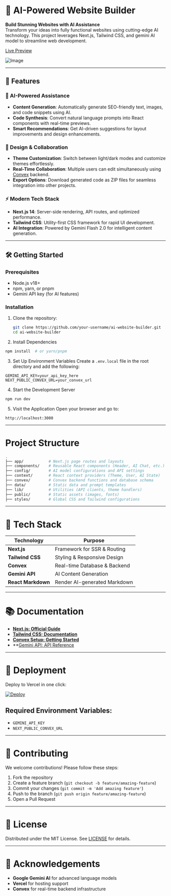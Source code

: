 # 🚀 AI-Powered Website Builder

**Build Stunning Websites with AI Assistance**  
Transform your ideas into fully functional websites using cutting-edge AI technology. This project leverages Next.js, Tailwind CSS, and gemini AI model to streamline web development.

[Live Preview](https://ai-website-builder-mu.vercel.app/)

![Image](https://github.com/user-attachments/assets/024b29be-3059-492d-bdcc-d82af0325e64)

---

## 🌟 Features

### 🤖 AI-Powered Assistance
- **Content Generation**: Automatically generate SEO-friendly text, images, and code snippets using AI.
- **Code Synthesis**: Convert natural language prompts into React components with real-time previews.
- **Smart Recommendations**: Get AI-driven suggestions for layout improvements and design enhancements.

### 🎨 Design & Collaboration
- **Theme Customization**: Switch between light/dark modes and customize themes effortlessly.
- **Real-Time Collaboration**: Multiple users can edit simultaneously using [Convex](https://convex.dev) backend.
- **Export Options**: Download generated code as ZIP files for seamless integration into other projects.

### ⚡ Modern Tech Stack
- **Next.js 14**: Server-side rendering, API routes, and optimized performance.
- **Tailwind CSS**: Utility-first CSS framework for rapid UI development.
- **AI Integration**: Powered by Gemini Flash 2.0 for intelligent content generation.

---

## 🛠️ Getting Started

### Prerequisites
- Node.js v18+
- npm, yarn, or pnpm
- Gemini API key (for AI features)

### Installation
1. Clone the repository:
   ```bash
   git clone https://github.com/your-username/ai-website-builder.git
   cd ai-website-builder

2. Install Dependencies
```bash
npm install  # or yarn/pnpm
```

3. Set Up Environment Variables
Create a `.env.local` file in the root directory and add the following:
```env
GEMINI_API_KEY=your_api_key_here
NEXT_PUBLIC_CONVEX_URL=your_convex_url
```

4. Start the Development Server
```bash
npm run dev
```

5. Visit the Application
Open your browser and go to:
```
http://localhost:3000
```

---

# Project Structure

```bash
.
├── app/           # Next.js page routes and layouts
├── components/    # Reusable React components (Header, AI Chat, etc.)
├── config/        # AI model configurations and API settings
├── context/       # React context providers (Theme, User, AI State)
├── convex/        # Convex backend functions and database schema
├── data/          # Static data and prompt templates
├── lib/           # Utilities (API clients, theme handlers)
├── public/        # Static assets (images, fonts)
├── styles/        # Global CSS and Tailwind configurations
```
---

# 🔧 Tech Stack

| Technology       | Purpose                          |
|-----------------|--------------------------------|
| **Next.js**      | Framework for SSR & Routing   |
| **Tailwind CSS** | Styling & Responsive Design   |
| **Convex**       | Real-time Database & Backend  |
| **Gemini API**   | AI Content Generation        |
| **React Markdown** | Render AI-generated Markdown |



---

# 📚 Documentation

- **[Next.js: Official Guide](https://nextjs.org/docs)**
- **[Tailwind CSS: Documentation](https://tailwindcss.com/docs)**
- **[Convex Setup: Getting Started](https://docs.convex.dev/quickstart)**
- **[Gemini API: API Reference](https://ai.google.dev/docs)

---

# 🚀 Deployment
Deploy to Vercel in one click:

[![Deploy](https://vercel.com/button)](https://vercel.com/new)

## Required Environment Variables:
- `GEMINI_API_KEY`
- `NEXT_PUBLIC_CONVEX_URL`

---

# 🤝 Contributing
We welcome contributions! Please follow these steps:

1. Fork the repository
2. Create a feature branch (`git checkout -b feature/amazing-feature`)
3. Commit your changes (`git commit -m 'Add amazing feature'`)
4. Push to the branch (`git push origin feature/amazing-feature`)
5. Open a Pull Request

---

# 📜 License
Distributed under the MIT License. See [LICENSE](LICENSE) for details.

---

# 🙌 Acknowledgements
- **Google Gemini AI** for advanced language models
- **Vercel** for hosting support
- **Convex** for real-time backend infrastructure

